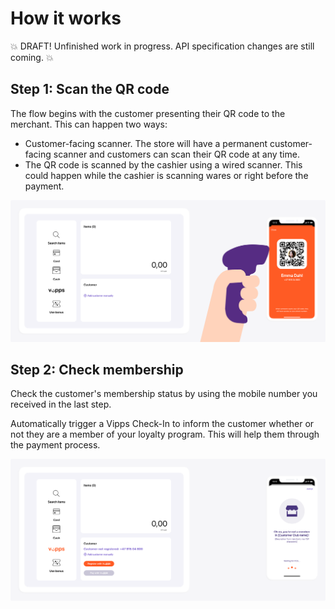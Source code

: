<!-- START_METADATA
---
title: Checklist
sidebar_position: 40
---
END_METADATA -->

# How it works

💥 DRAFT! Unfinished work in progress. API specification changes are still coming. 💥

## Step 1: Scan the QR code

The flow begins with the customer presenting their QR code to the merchant. This can happen two ways:

* Customer-facing scanner. The store will have a permanent customer-facing scanner and customers can scan their QR code at any time.
* The QR code is scanned by the cashier using a wired scanner. This could happen while the cashier is scanning wares or right before the payment.

![Loyalty Flow](images/pos_step_1.png)

## Step 2: Check membership

Check the customer's membership status by using the mobile number you received in the last step.

Automatically trigger a Vipps Check-In to inform the customer whether or not they are a member of your loyalty program. This will help them through the payment process.

![Loyalty Flow](images/pos_step_2.png)
